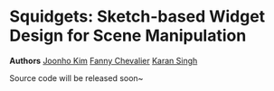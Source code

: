 # Squidgets: Sketch-based Widget Design for Scene Manipulation

**Authors**
[Joonho Kim](https://ohnooj.com)
[Fanny Chevalier](https://fannychevalier.net/)
[Karan Singh](https://www.dgp.toronto.edu/~karan/)

Source code will be released soon~
